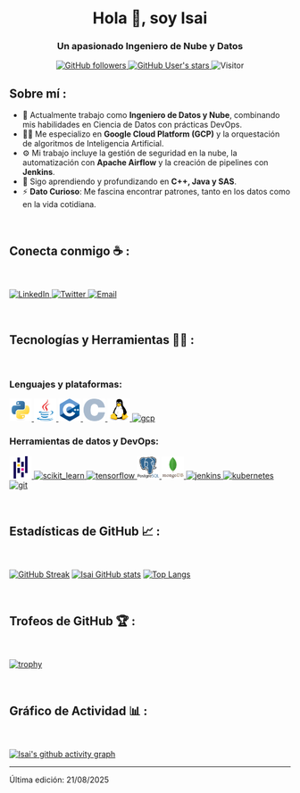 <h1 align="center">Hola 👋, soy Isai</h1>
<h3 align="center">Un apasionado Ingeniero de Nube y Datos</h3>

<p align="center">
    <a href="https://github.com/tu-usuario-de-github" target="_blank">
        <img alt="GitHub followers" src="https://img.shields.io/github/followers/Isai?style=social" />
    </a>
    <a href="https://github.com/tu-usuario-de-github" target="_blank">
        <img alt="GitHub User's stars" src="https://img.shields.io/github/stars/Isai?style=social" />
    </a>
    <img src="https://visitor-badge.laobi.icu/badge?page_id=Isai.repoName" alt="Visitor" />
</p>

## Sobre mí :

- 🏢 Actualmente trabajo como **Ingeniero de Datos y Nube**, combinando mis habilidades en Ciencia de Datos con prácticas DevOps.
- 👨‍💻 Me especializo en **Google Cloud Platform (GCP)** y la orquestación de algoritmos de Inteligencia Artificial.
- ⚙️ Mi trabajo incluye la gestión de seguridad en la nube, la automatización con **Apache Airflow** y la creación de pipelines con **Jenkins**.
- 🌱 Sigo aprendiendo y profundizando en **C++, Java y SAS**.
- ⚡ **Dato Curioso**: Me fascina encontrar patrones, tanto en los datos como en la vida cotidiana.

<br>

## Conecta conmigo ☕ :

<br>

<p align="left">
    <a href="URL-a-tu-perfil-de-linkedin" target="_blank">
        <img src="https://img.icons8.com/fluency/48/000000/linkedin.png" alt="LinkedIn" />
    </a>
    <a href="URL-a-tu-perfil-de-twitter" target="_blank">
        <img src="https://img.icons8.com/fluency/48/000000/twitter-squared.png" alt="Twitter" />
    </a>
    <a href="mailto:tu-correo@ejemplo.com" target="_blank">
        <img src="https://img.icons8.com/fluency/48/000000/apple-mail.png" alt="Email" />
    </a>
</p>

<br>

## Tecnologías y Herramientas 🧑‍💻 :

<br>
<h3 align="left">Lenguajes y plataformas:</h3>
<p align="left">
    <a href="https://www.python.org" target="_blank" rel="noreferrer">
        <img src="https://raw.githubusercontent.com/devicons/devicon/master/icons/python/python-original.svg" alt="python" width="40" height="40"/>
    </a>
    <a href="https://www.java.com" target="_blank" rel="noreferrer">
        <img src="https://raw.githubusercontent.com/devicons/devicon/master/icons/java/java-original.svg" alt="java" width="40" height="40"/>
    </a>
    <a href="https://www.w3schools.com/cpp/" target="_blank" rel="noreferrer">
        <img src="https://raw.githubusercontent.com/devicons/devicon/master/icons/cplusplus/cplusplus-original.svg" alt="cplusplus" width="40" height="40"/>
    </a>
    <a href="https://www.cprogramming.com/" target="_blank" rel="noreferrer">
        <img src="https://raw.githubusercontent.com/devicons/devicon/master/icons/c/c-original.svg" alt="c" width="40" height="40"/>
    </a>
    <a href="https://www.linux.org/" target="_blank" rel="noreferrer">
        <img src="https://raw.githubusercontent.com/devicons/devicon/master/icons/linux/linux-original.svg" alt="linux" width="40" height="40"/>
    </a>
    <a href="https://cloud.google.com" target="_blank" rel="noreferrer">
        <img src="https://www.vectorlogo.zone/logos/google_cloud/google_cloud-icon.svg" alt="gcp" width="40" height="40"/>
    </a>
</p>

<h3 align="left">Herramientas de datos y DevOps:</h3>
<p align="left">
    <a href="https://pandas.pydata.org/" target="_blank" rel="noreferrer">
        <img src="https://raw.githubusercontent.com/devicons/devicon/2ae2a900d2f041da66e950e4d48052658d850630/icons/pandas/pandas-original.svg" alt="pandas" width="40" height="40"/>
    </a>
    <a href="https://scikit-learn.org/" target="_blank" rel="noreferrer">
        <img src="https://upload.wikimedia.org/wikipedia/commons/0/05/Scikit_learn_logo_small.svg" alt="scikit_learn" width="40" height="40"/>
    </a>
    <a href="https://www.tensorflow.org" target="_blank" rel="noreferrer">
        <img src="https://www.vectorlogo.zone/logos/tensorflow/tensorflow-icon.svg" alt="tensorflow" width="40" height="40"/>
    </a>
    <a href="https://www.postgresql.org" target="_blank" rel="noreferrer">
        <img src="https://raw.githubusercontent.com/devicons/devicon/master/icons/postgresql/postgresql-original-wordmark.svg" alt="postgresql" width="40" height="40"/>
    </a>
    <a href="https://www.mongodb.com/" target="_blank" rel="noreferrer">
        <img src="https://raw.githubusercontent.com/devicons/devicon/master/icons/mongodb/mongodb-original-wordmark.svg" alt="mongodb" width="40" height="40"/>
    </a>
    <a href="https://www.jenkins.io" target="_blank" rel="noreferrer">
        <img src="https://www.vectorlogo.zone/logos/jenkins/jenkins-icon.svg" alt="jenkins" width="40" height="40"/>
    </a>
    <a href="https://kubernetes.io" target="_blank" rel="noreferrer">
        <img src="https://www.vectorlogo.zone/logos/kubernetes/kubernetes-icon.svg" alt="kubernetes" width="40" height="40"/>
    </a>
    <a href="https://git-scm.com/" target="_blank" rel="noreferrer">
        <img src="https://www.vectorlogo.zone/logos/git-scm/git-scm-icon.svg" alt="git" width="40" height="40"/>
    </a>
</p>

<br>

## Estadísticas de GitHub 📈 :

<br>

[![GitHub Streak](https://github-readme-streak-stats.herokuapp.com?user=Isai&theme=algolia&date_format=M%20j%5B%2C%20Y%5D)](https://git.io/streak-stats)
[![Isai GitHub stats](https://github-readme-stats.vercel.app/api?username=Isai&theme=algolia)](https://github.com/Isai/github-readme-stats) 
[![Top Langs](https://github-readme-stats.vercel.app/api/top-langs/?username=Isai&theme=algolia)](https://github.com/Isai/github-readme-stats)

<br>

## Trofeos de GitHub 🏆 :

<br>

[![trophy](https://github-profile-trophy.vercel.app/?username=Isai)](https://github.com/Isai/github-profile-trophy)

<br>

## Gráfico de Actividad 📊 :

<br>

[![Isai's github activity graph](https://activity-graph.herokuapp.com/graph?username=Isai&bg_color=000&color=fff&line=00E676&point=fff&hide_border=true)](https://github.com/Isai/github-readme-activity-graph)

---

Última edición: 21/08/2025
